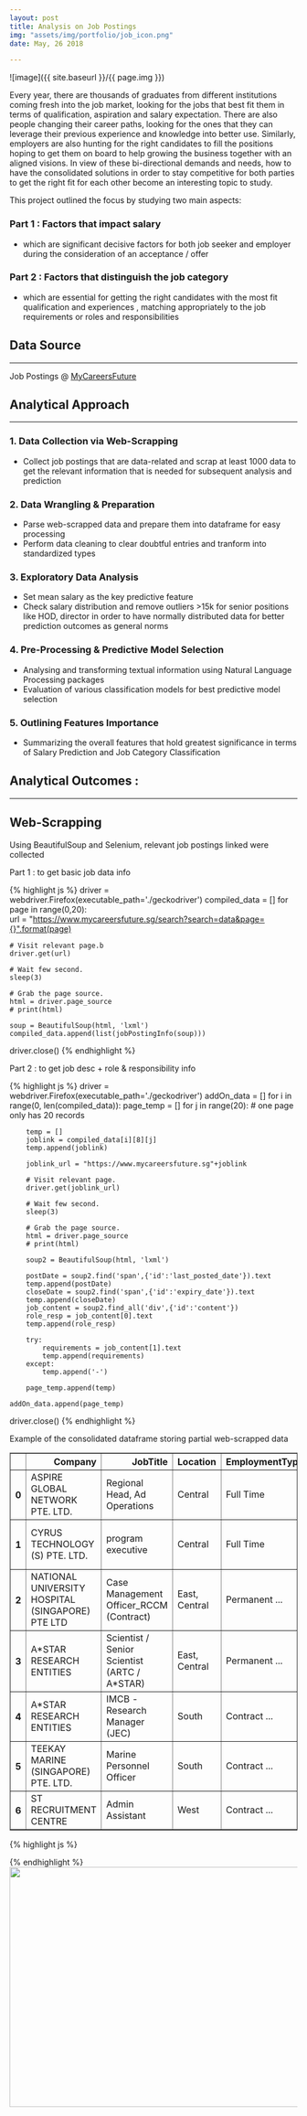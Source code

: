 ```yaml
---
layout: post
title: Analysis on Job Postings
img: "assets/img/portfolio/job_icon.png"
date: May, 26 2018

---
```


![image]({{ site.baseurl }}/{{ page.img }})

Every year, there are thousands of graduates from different institutions coming fresh into the job market, looking for 
the jobs that best fit them in terms of qualification, aspiration and salary expectation. There are also people changing 
their career paths, looking for the ones that they can leverage their previous experience and knowledge into better use.
Similarly, employers are also hunting for the right candidates to fill the positions hoping to get them on board to help
growing the business together with an aligned visions. In view of these bi-directional demands and needs, how to have the consolidated solutions in order to stay competitive for both parties to get the right fit for each other become an interesting topic to study.

This project outlined the focus by studying two main aspects:
### __Part 1 : Factors that impact salary__

   * which are significant decisive factors for both job seeker and employer during the consideration of an acceptance / offer


### __Part 2 : Factors that distinguish the job category__

   - which are essential for getting the right candidates with the most fit qualification and experiences
, matching appropriately to the job requirements or roles and responsibilities



<a id="data_source"></a>

## Data Source
---

Job Postings @ [MyCareersFuture](https://www.mycareersfuture.sg)



<a id="analytical_approach"></a>

## Analytical Approach
---

### 1. Data Collection via Web-Scrapping
* Collect job postings that are data-related and scrap at least 1000 data to get the relevant information that is needed for subsequent analysis and prediction


### 2. Data Wrangling & Preparation
* Parse web-scrapped data and prepare them into dataframe for easy processing
* Perform data cleaning to clear doubtful entries and tranform into standardized types


### 3. Exploratory Data Analysis
* Set mean salary as the key predictive feature
* Check salary distribution and remove outliers >15k for senior positions like HOD, director in order to have normally distributed data for better prediction outcomes as general norms

### 4. Pre-Processing & Predictive Model Selection
* Analysing and transforming textual information using Natural Language Processing packages
* Evaluation of various classification models for best predictive model selection

### 5. Outlining Features Importance
* Summarizing the overall features that hold greatest significance in terms of Salary Prediction and Job Category Classification


<a id="analytical_approach"></a>

## Analytical Outcomes :
---

##  Web-Scrapping
Using BeautifulSoup and Selenium, relevant job postings linked were collected

Part 1 : to get basic job data info

{% highlight js %}
driver = webdriver.Firefox(executable_path='./geckodriver')
compiled_data = []
for page in range(0,20):   
    url = "https://www.mycareersfuture.sg/search?search=data&page={}".format(page)
    
    # Visit relevant page.b
    driver.get(url)

    # Wait few second.
    sleep(3)

    # Grab the page source.
    html = driver.page_source
    # print(html)

    soup = BeautifulSoup(html, 'lxml')
    compiled_data.append(list(jobPostingInfo(soup)))
driver.close()
{% endhighlight %}


Part 2 : to get job desc + role & responsibility info

{% highlight js %}
driver = webdriver.Firefox(executable_path='./geckodriver')
addOn_data = []
for i in range(0, len(compiled_data)):
    page_temp = []
    for j in range(20): # one page only has 20 records
        
        temp = []
        joblink = compiled_data[i][8][j]
        temp.append(joblink)
        
        joblink_url = "https://www.mycareersfuture.sg"+joblink
     
        # Visit relevant page.
        driver.get(joblink_url)

        # Wait few second.
        sleep(3)

        # Grab the page source.
        html = driver.page_source
        # print(html)

        soup2 = BeautifulSoup(html, 'lxml')
        
        postDate = soup2.find('span',{'id':'last_posted_date'}).text
        temp.append(postDate)       
        closeDate = soup2.find('span',{'id':'expiry_date'}).text
        temp.append(closeDate)
        job_content = soup2.find_all('div',{'id':'content'})
        role_resp = job_content[0].text
        temp.append(role_resp)
        
        try:
            requirements = job_content[1].text
            temp.append(requirements)
        except:
            temp.append('-')
   
        page_temp.append(temp)
    
    addOn_data.append(page_temp)

driver.close()
{% endhighlight %}

Example of the consolidated dataframe storing partial web-scrapped data

<table border="1" class="dataframe">
  <thead>
    <tr style="text-align: right;">
      <th></th>
      <th>Company</th>
      <th>JobTitle</th>
      <th>Location</th>
      <th>EmploymentType</th>
      <th>Seniority</th>
      <th>Category</th>
      <th>GovSupport</th>
      <th>SalaryRange</th>
      <th>JobLink</th>
      <th>PostedDate</th>
      <th>ClosingDate</th>
      <th>RoleResponsibility</th>
      <th>Requirements</th>
    </tr>
  </thead>
  <tbody>
    <tr>
      <th>0</th>
      <td>ASPIRE GLOBAL NETWORK PTE. LTD.</td>
      <td>Regional Head, Ad Operations</td>
      <td>Central</td>
      <td>Full Time</td>
      <td>Senior Management</td>
      <td>Admin / Secretarial</td>
      <td></td>
      <td>$9,000to$13,500Monthly</td>
      <td>/job/bde211a5a9f2b9cef2115aa6e8104a36</td>
      <td>12 Apr 2018</td>
      <td>12 May 2018</td>
      <td>A global broadcast and entertainment giant is ...</td>
      <td>Requirements  Min 6 years’ experience with Str...</td>
    </tr>
    <tr>
      <th>1</th>
      <td>CYRUS TECHNOLOGY (S) PTE. LTD.</td>
      <td>program executive</td>
      <td>Central</td>
      <td>Full Time</td>
      <td>Senior Management</td>
      <td>Admin / Secretarial</td>
      <td></td>
      <td>$2,000to$2,400Monthly</td>
      <td>/job/0662cb940442cd31a25989972255c676</td>
      <td>12 Apr 2018</td>
      <td>12 May 2018</td>
      <td>Handle daily enquiries and requests from clie...</td>
      <td>Candidate possesses Diploma in any discipline...</td>
    </tr>
    <tr>
      <th>2</th>
      <td>NATIONAL UNIVERSITY HOSPITAL (SINGAPORE) PTE LTD</td>
      <td>Case Management Officer_RCCM (Contract)</td>
      <td>East, Central</td>
      <td>Permanent ...</td>
      <td>Executive</td>
      <td>Admin / Secretarial ...</td>
      <td>Government support available</td>
      <td>$2,800to$5,600Monthly</td>
      <td>/job/ef766282d386e151e6b0b863dbbf1d25</td>
      <td>12 Apr 2018</td>
      <td>12 May 2018</td>
      <td>The case management officer reviews, assessing...</td>
      <td>Qualification:  Diploma or Degree in nursing o...</td>
    </tr>
    <tr>
      <th>3</th>
      <td>A*STAR RESEARCH ENTITIES</td>
      <td>Scientist / Senior Scientist (ARTC / A*STAR)</td>
      <td>East, Central</td>
      <td>Permanent ...</td>
      <td>Executive</td>
      <td>Admin / Secretarial ...</td>
      <td></td>
      <td>$5,900to$11,800Monthly</td>
      <td>/job/1f70879985e4d7b0c506434c2beb82ee</td>
      <td>12 Apr 2018</td>
      <td>12 May 2018</td>
      <td>The Agency for Science, Technology and Researc...</td>
      <td>Data Scientist (SMG) Senior (at the level of...</td>
    </tr>
    <tr>
      <th>4</th>
      <td>A*STAR RESEARCH ENTITIES</td>
      <td>IMCB - Research Manager (JEC)</td>
      <td>South</td>
      <td>Contract ...</td>
      <td>Executive</td>
      <td>Healthcare / Pharmaceutical</td>
      <td></td>
      <td>$6,300to$12,600Monthly</td>
      <td>/job/c9c34298cd0dc645e3d6edb902945a4c</td>
      <td>12 Apr 2018</td>
      <td>12 May 2018</td>
      <td>About the Institute of Molecular and Cell Biol...</td>
      <td>Possess MSc in Medical Biochemistry Minimum 5...</td>
    </tr>
    <tr>
      <th>5</th>
      <td>TEEKAY MARINE (SINGAPORE) PTE. LTD.</td>
      <td>Marine Personnel Officer</td>
      <td>South</td>
      <td>Contract ...</td>
      <td>Executive</td>
      <td>Healthcare / Pharmaceutical</td>
      <td>Government support available</td>
      <td>Salary undisclosed</td>
      <td>/job/53701b418e11e3c29cacdc01b483df97</td>
      <td>12 Apr 2018</td>
      <td>12 May 2018</td>
      <td>Position Summary The Marine Personnel Officer ...</td>
      <td>Diploma in Maritime/Business Administration w...</td>
    </tr>
    <tr>
      <th>6</th>
      <td>ST RECRUITMENT CENTRE</td>
      <td>Admin Assistant</td>
      <td>West</td>
      <td>Contract ...</td>
      <td>Senior Executive</td>
      <td>Sciences / Laboratory / R&amp;D</td>
      <td></td>
      <td>$1,800to$2,500Monthly</td>
      <td>/job/1ac5d9d42402ff2938608515ebf9923f</td>
      <td>12 Apr 2018</td>
      <td>12 May 2018</td>
      <td>To issue purchase. Do data entry. Perform sto...</td>
      <td>Minimum GCE 'O' level. Knowledge in Excel Spr...</td>
    </tr>
  </tbody>
</table>







{% highlight js %}

{% endhighlight %}
<img src="{{ site.baseurl }}/assets/img/portfolio/Vectorizer_counts.jpeg" width="600" height="420">
